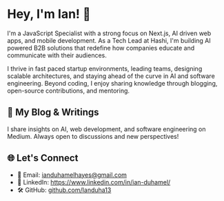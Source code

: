 # Hey, I'm Ian! 👋
I'm a JavaScript Specialist with a strong focus on Next.js, AI driven web apps, and mobile development. As a Tech Lead at Hashi, I'm building AI powered B2B solutions that redefine how companies educate and communicate with their audiences.

I thrive in fast paced startup environments, leading teams, designing scalable architectures, and staying ahead of the curve in AI and software engineering. Beyond coding, I enjoy sharing knowledge through blogging, open-source contributions, and mentoring.

## 📝 My Blog & Writings
I share insights on AI, web development, and software engineering on Medium. Always open to discussions and new perspectives!

## 🌐 Let's Connect
- 📧 Email: ianduhamelhayes@gmail.com
- 💼 LinkedIn: https://www.linkedin.com/in/ian-duhamel/
- 🛠 GitHub: [github.com/Ianduha13](https://github.com/ianduha13)
